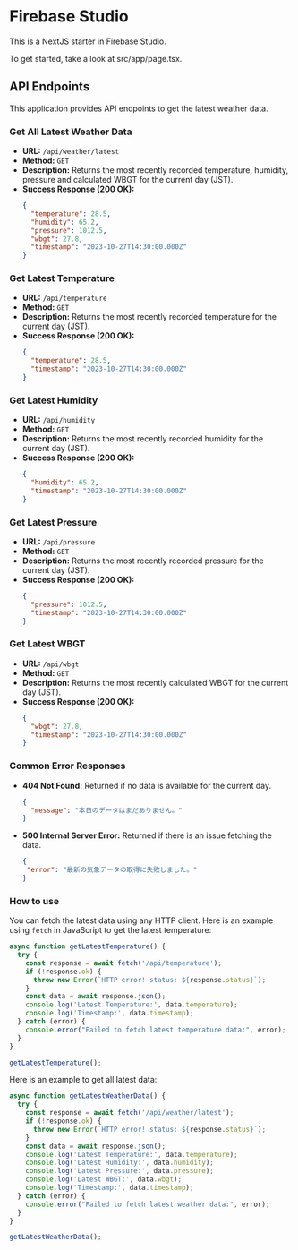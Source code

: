 # Firebase Studio

This is a NextJS starter in Firebase Studio.

To get started, take a look at src/app/page.tsx.

## API Endpoints

This application provides API endpoints to get the latest weather data.

### Get All Latest Weather Data

- **URL:** `/api/weather/latest`
- **Method:** `GET`
- **Description:** Returns the most recently recorded temperature, humidity, pressure and calculated WBGT for the current day (JST).
- **Success Response (200 OK):**
  ```json
  {
    "temperature": 28.5,
    "humidity": 65.2,
    "pressure": 1012.5,
    "wbgt": 27.8,
    "timestamp": "2023-10-27T14:30:00.000Z"
  }
  ```

### Get Latest Temperature

- **URL:** `/api/temperature`
- **Method:** `GET`
- **Description:** Returns the most recently recorded temperature for the current day (JST).
- **Success Response (200 OK):**
  ```json
  {
    "temperature": 28.5,
    "timestamp": "2023-10-27T14:30:00.000Z"
  }
  ```

### Get Latest Humidity

- **URL:** `/api/humidity`
- **Method:** `GET`
- **Description:** Returns the most recently recorded humidity for the current day (JST).
- **Success Response (200 OK):**
  ```json
  {
    "humidity": 65.2,
    "timestamp": "2023-10-27T14:30:00.000Z"
  }
  ```

### Get Latest Pressure

- **URL:** `/api/pressure`
- **Method:** `GET`
- **Description:** Returns the most recently recorded pressure for the current day (JST).
- **Success Response (200 OK):**
  ```json
  {
    "pressure": 1012.5,
    "timestamp": "2023-10-27T14:30:00.000Z"
  }
  ```

### Get Latest WBGT

- **URL:** `/api/wbgt`
- **Method:** `GET`
- **Description:** Returns the most recently calculated WBGT for the current day (JST).
- **Success Response (200 OK):**
  ```json
  {
    "wbgt": 27.8,
    "timestamp": "2023-10-27T14:30:00.000Z"
  }
  ```

### Common Error Responses

- **404 Not Found:** Returned if no data is available for the current day.
  ```json
  {
    "message": "本日のデータはまだありません。"
  }
  ```
- **500 Internal Server Error:** Returned if there is an issue fetching the data.
   ```json
  {
    "error": "最新の気象データの取得に失敗しました。"
  }
  ```

### How to use

You can fetch the latest data using any HTTP client. Here is an example using `fetch` in JavaScript to get the latest temperature:

```javascript
async function getLatestTemperature() {
  try {
    const response = await fetch('/api/temperature');
    if (!response.ok) {
      throw new Error(`HTTP error! status: ${response.status}`);
    }
    const data = await response.json();
    console.log('Latest Temperature:', data.temperature);
    console.log('Timestamp:', data.timestamp);
  } catch (error) {
    console.error("Failed to fetch latest temperature data:", error);
  }
}

getLatestTemperature();
```

Here is an example to get all latest data:
```javascript
async function getLatestWeatherData() {
  try {
    const response = await fetch('/api/weather/latest');
    if (!response.ok) {
      throw new Error(`HTTP error! status: ${response.status}`);
    }
    const data = await response.json();
    console.log('Latest Temperature:', data.temperature);
    console.log('Latest Humidity:', data.humidity);
    console.log('Latest Pressure:', data.pressure);
    console.log('Latest WBGT:', data.wbgt);
    console.log('Timestamp:', data.timestamp);
  } catch (error) {
    console.error("Failed to fetch latest weather data:", error);
  }
}

getLatestWeatherData();
```
